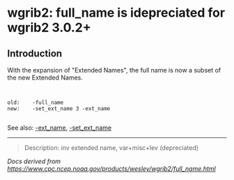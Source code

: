 # wgrib2: full_name is idepreciated for wgrib2 3.0.2+

## Introduction

With the expansion of "Extended Names", the full name is now
a subset of the new Extended Names.

```


old:    -full_name
new:    -set_ext_name 3 -ext_name


```

See also: [-ext_name](./ext_name.html),
[-set_ext_name](./set_ext_name.html)

---

> Description: inv extended name, var+misc+lev (depreciated)

_Docs derived from <https://www.cpc.ncep.noaa.gov/products/wesley/wgrib2/full_name.html>_
